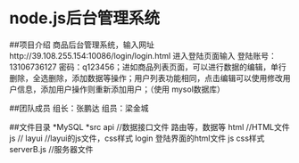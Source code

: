 # node.js后台管理系统

##项目介绍
商品后台管理系统，输入网址http://39.108.255.154:10086/login/login.html 进入登陆页面输入 登陆账号：13106736127 密码：q123456；进如商品列表页面，可以进行数据的编辑，单行删除，全选删除，添加数据等操作；用户列表功能相同，点击编辑可以使用修改用户信息，添加用户操作则重新添加用户；（使用 mysol数据库）

##团队成员
组长：张鹏达
组员：梁金城

##文件目录
*MySQL
  *src
     api                //数据接口文件 路由等，数据等
     html               //HTML文件
     js                 //
     layui              //layui的js文件，css样式
     login              登陆界面的html文件 js css样式
     serverB.js         //服务器文件